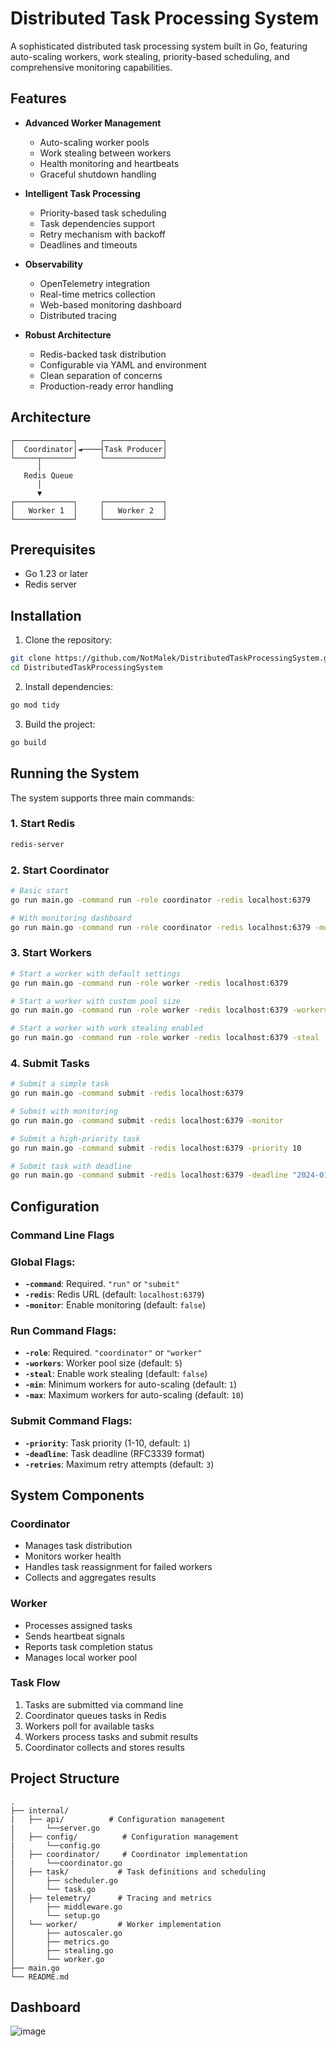 # Distributed Task Processing System

A sophisticated distributed task processing system built in Go, featuring auto-scaling workers, work stealing, priority-based scheduling, and comprehensive monitoring capabilities.

## Features

- **Advanced Worker Management**
    - Auto-scaling worker pools
    - Work stealing between workers
    - Health monitoring and heartbeats
    - Graceful shutdown handling

- **Intelligent Task Processing**
    - Priority-based task scheduling
    - Task dependencies support
    - Retry mechanism with backoff
    - Deadlines and timeouts

- **Observability**
    - OpenTelemetry integration
    - Real-time metrics collection
    - Web-based monitoring dashboard
    - Distributed tracing

- **Robust Architecture**
    - Redis-backed task distribution
    - Configurable via YAML and environment
    - Clean separation of concerns
    - Production-ready error handling

## Architecture

```
┌─────────────┐     ┌─────────────┐
│  Coordinator│◄────┤Task Producer│
└─────┬───────┘     └─────────────┘
      │
   Redis Queue
      │
      ▼
┌─────────────┐     ┌─────────────┐
│   Worker 1  │     │   Worker 2  │
└─────────────┘     └─────────────┘
```

## Prerequisites

- Go 1.23 or later
- Redis server

## Installation

1. Clone the repository:
```bash
git clone https://github.com/NotMalek/DistributedTaskProcessingSystem.git
cd DistributedTaskProcessingSystem
```

2. Install dependencies:
```bash
go mod tidy
```

3. Build the project:
```bash
go build
```

## Running the System

The system supports three main commands:

### 1. Start Redis
```bash
redis-server
```

### 2. Start Coordinator
```bash
# Basic start
go run main.go -command run -role coordinator -redis localhost:6379

# With monitoring dashboard
go run main.go -command run -role coordinator -redis localhost:6379 -monitor
```

### 3. Start Workers
```bash
# Start a worker with default settings
go run main.go -command run -role worker -redis localhost:6379

# Start a worker with custom pool size
go run main.go -command run -role worker -redis localhost:6379 -workers 5

# Start a worker with work stealing enabled
go run main.go -command run -role worker -redis localhost:6379 -steal
```

### 4. Submit Tasks
```bash
# Submit a simple task
go run main.go -command submit -redis localhost:6379

# Submit with monitoring
go run main.go -command submit -redis localhost:6379 -monitor

# Submit a high-priority task
go run main.go -command submit -redis localhost:6379 -priority 10

# Submit task with deadline
go run main.go -command submit -redis localhost:6379 -deadline "2024-01-22T15:04:05Z"
```

## Configuration

### Command Line Flags

### Global Flags:

- **`-command`**: Required. `"run"` or `"submit"`
- **`-redis`**: Redis URL (default: `localhost:6379`)
- **`-monitor`**: Enable monitoring (default: `false`)

### Run Command Flags:

- **`-role`**: Required. `"coordinator"` or `"worker"`
- **`-workers`**: Worker pool size (default: `5`)
- **`-steal`**: Enable work stealing (default: `false`)
- **`-min`**: Minimum workers for auto-scaling (default: `1`)
- **`-max`**: Maximum workers for auto-scaling (default: `10`)

### Submit Command Flags:

- **`-priority`**: Task priority (1-10, default: `1`)
- **`-deadline`**: Task deadline (RFC3339 format)
- **`-retries`**: Maximum retry attempts (default: `3`)

## System Components

### Coordinator
- Manages task distribution
- Monitors worker health
- Handles task reassignment for failed workers
- Collects and aggregates results

### Worker
- Processes assigned tasks
- Sends heartbeat signals
- Reports task completion status
- Manages local worker pool

### Task Flow
1. Tasks are submitted via command line
2. Coordinator queues tasks in Redis
3. Workers poll for available tasks
4. Workers process tasks and submit results
5. Coordinator collects and stores results

## Project Structure

```
.
├── internal/
|   ├── api/          # Configuration management
|       └──server.go
│   ├── config/          # Configuration management
|       └──config.go
│   ├── coordinator/     # Coordinator implementation
|       └──coordinator.go
│   ├── task/           # Task definitions and scheduling
│       ├── scheduler.go
│       └── task.go
│   ├── telemetry/      # Tracing and metrics
│       ├── middleware.go
│       └── setup.go
│   └── worker/         # Worker implementation
│       ├── autoscaler.go
│       ├── metrics.go
│       ├── stealing.go
│       └── worker.go
├── main.go
└── README.md
```
## Dashboard

![image](https://github.com/user-attachments/assets/0c9fd0f2-e135-4338-b111-84ee4db23d0b)

